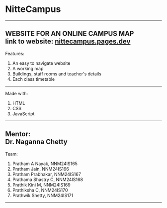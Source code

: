 # NitteCampus
----------------------------------------------------------------------------------------
WEBSITE FOR AN ONLINE CAMPUS MAP</br>
link to website: <a href="https://nittecampus.pages.dev">nittecampus.pages.dev</a>
----------------------------------------------------------------------------------------
Features: 
  1. An easy to navigate website
  2. A working map
  3. Buildings, staff rooms and teacher's details
  4. Each class timetable
----------------------------------------------------------------------------------------
Made with: 
  1. HTML
  2. CSS
  3. JavaScript
----------------------------------------------------------------------------------------

Mentor:<br />
  Dr. Naganna Chetty
----------------------------------------------------------------------------------------
Team: 
  1. Pratham A Nayak, NNM24IS165
  2. Pratham Jain, NNM24IS166
  3. Pratham Prabhakar, NNM24IS167
  4. Prathama Shastry C, NNM24IS168
  5. Prathik Kini M, NNM24IS169
  6. Prathiksha C, NNM24IS170
  7. Prathwik Shetty, NNM24IS171
---------------------------------------------------------------------------------------
